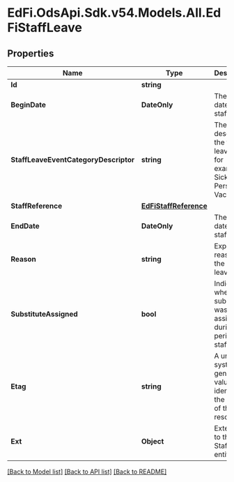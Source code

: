 # EdFi.OdsApi.Sdk.v54.Models.All.EdFiStaffLeave

## Properties

Name | Type | Description | Notes
------------ | ------------- | ------------- | -------------
**Id** | **string** |  | [optional] 
**BeginDate** | **DateOnly** | The begin date of the staff leave. | 
**StaffLeaveEventCategoryDescriptor** | **string** | The code describing the type of leave taken, for example: Sick, Personal, Vacation. | 
**StaffReference** | [**EdFiStaffReference**](EdFiStaffReference.md) |  | 
**EndDate** | **DateOnly** | The end date of the staff leave. | [optional] 
**Reason** | **string** | Expanded reason for the staff leave. | [optional] 
**SubstituteAssigned** | **bool** | Indicator of whether a substitute was assigned during the period of staff leave. | [optional] 
**Etag** | **string** | A unique system-generated value that identifies the version of the resource. | [optional] 
**Ext** | **Object** | Extensions to the StaffLeave entity. | [optional] 

[[Back to Model list]](../README.md#documentation-for-models) [[Back to API list]](../README.md#documentation-for-api-endpoints) [[Back to README]](../README.md)

